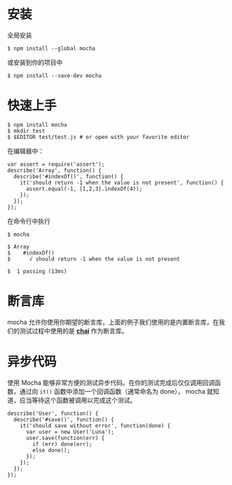 # 安装
全局安装
```
$ npm install --global mocha
```

或安装到你的项目中
```
$ npm install --save-dev mocha
```

# 快速上手

```
$ npm install mocha
$ mkdir test
$ $EDITOR test/test.js # or open with your favorite editor
```

在编辑器中：

```
var assert = require('assert');
describe('Array', function() {
  describe('#indexOf()', function() {
    it('should return -1 when the value is not present', function() {
      assert.equal(-1, [1,2,3].indexOf(4));
    });
  });
});
```

在命令行中执行
```
$ mocha

$ Array
$    #indexOf()
$      √ should return -1 when the value is not present

$  1 passing (13ms)
```

# 断言库

mocha 允许你使用你期望的断言库，上面的例子我们使用的是内置断言库，在我们的测试过程中使用的是 [**chai**](/karma_plugins_assert.md) 作为断言库。

# 异步代码

使用 Mocha 能够非常方便的测试异步代码。在你的测试完成后仅仅调用回调函数，通过向 ```it()``` 函数中添加一个回调函数（通常命名为 done）， mocha 就知道，应当等待这个函数被调用以完成这个测试。

```
describe('User', function() {
  describe('#save()', function() {
    it('should save without error', function(done) {
      var user = new User('Luna');
      user.save(function(err) {
        if (err) done(err);
        else done();
      });
    });
  });
});
```
